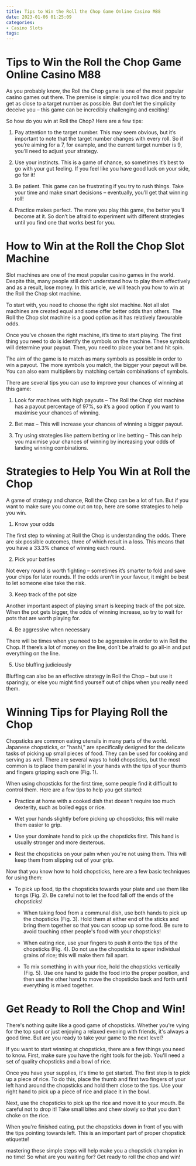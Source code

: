 ```yaml
---
title: Tips to Win the Roll the Chop Game Online Casino M88
date: 2023-01-06 01:25:09
categories:
- Casino Slots
tags:
---
```



#  Tips to Win the Roll the Chop Game Online Casino M88

As you probably know, the Roll the Chop game is one of the most popular casino games out there. The premise is simple: you roll two dice and try to get as close to a target number as possible. But don’t let the simplicity deceive you – this game can be incredibly challenging and exciting!

So how do you win at Roll the Chop? Here are a few tips:

1) Pay attention to the target number. This may seem obvious, but it’s important to note that the target number changes with every roll. So if you’re aiming for a 7, for example, and the current target number is 9, you’ll need to adjust your strategy.

2) Use your instincts. This is a game of chance, so sometimes it’s best to go with your gut feeling. If you feel like you have good luck on your side, go for it!

3) Be patient. This game can be frustrating if you try to rush things. Take your time and make smart decisions – eventually, you’ll get that winning roll!

4) Practice makes perfect. The more you play this game, the better you’ll become at it. So don’t be afraid to experiment with different strategies until you find one that works best for you.

#  How to Win at the Roll the Chop Slot Machine

Slot machines are one of the most popular casino games in the world. Despite this, many people still don’t understand how to play them effectively and as a result, lose money. In this article, we will teach you how to win at the Roll the Chop slot machine.

To start with, you need to choose the right slot machine. Not all slot machines are created equal and some offer better odds than others. The Roll the Chop slot machine is a good option as it has relatively favourable odds.

Once you’ve chosen the right machine, it’s time to start playing. The first thing you need to do is identify the symbols on the machine. These symbols will determine your payout. Then, you need to place your bet and hit spin.

The aim of the game is to match as many symbols as possible in order to win a payout. The more symbols you match, the bigger your payout will be. You can also earn multipliers by matching certain combinations of symbols.

There are several tips you can use to improve your chances of winning at this game:

1) Look for machines with high payouts – The Roll the Chop slot machine has a payout percentage of 97%, so it’s a good option if you want to maximise your chances of winning.

2) Bet max – This will increase your chances of winning a bigger payout.

3) Try using strategies like pattern betting or line betting – This can help you maximise your chances of winning by increasing your odds of landing winning combinations.

#  Strategies to Help You Win at Roll the Chop

A game of strategy and chance, Roll the Chop can be a lot of fun. But if you want to make sure you come out on top, here are some strategies to help you win.

1. Know your odds

The first step to winning at Roll the Chop is understanding the odds. There are six possible outcomes, three of which result in a loss. This means that you have a 33.3% chance of winning each round.

2. Pick your battles

Not every round is worth fighting – sometimes it’s smarter to fold and save your chips for later rounds. If the odds aren’t in your favour, it might be best to let someone else take the risk.

3. Keep track of the pot size

Another important aspect of playing smart is keeping track of the pot size. When the pot gets bigger, the odds of winning increase, so try to wait for pots that are worth playing for.

4. Be aggressive when necessary

There will be times when you need to be aggressive in order to win Roll the Chop. If there’s a lot of money on the line, don’t be afraid to go all-in and put everything on the line.

5. Use bluffing judiciously

Bluffing can also be an effective strategy in Roll the Chop – but use it sparingly, or else you might find yourself out of chips when you really need them.

#  Winning Tips for Playing Roll the Chop

Chopsticks are common eating utensils in many parts of the world. Japanese chopsticks, or "hashi," are specifically designed for the delicate tasks of picking up small pieces of food. They can be used for cooking and serving as well. There are several ways to hold chopsticks, but the most common is to place them parallel in your hands with the tips of your thumb and fingers gripping each one (Fig. 1).

When using chopsticks for the first time, some people find it difficult to control them. Here are a few tips to help you get started:

- Practice at home with a cooked dish that doesn't require too much dexterity, such as boiled eggs or rice.

- Wet your hands slightly before picking up chopsticks; this will make them easier to grip.

- Use your dominate hand to pick up the chopsticks first. This hand is usually stronger and more dexterous.

- Rest the chopsticks on your palm when you're not using them. This will keep them from slipping out of your grip.

Now that you know how to hold chopsticks, here are a few basic techniques for using them:

- To pick up food, tip the chopsticks towards your plate and use them like tongs (Fig. 2). Be careful not to let the food fall off the ends of the chopsticks!



    - When taking food from a communal dish, use both hands to pick up the chopsticks (Fig. 3). Hold them at either end of the sticks and bring them together so that you can scoop up some food. Be sure to avoid touching other people's food with your chopsticks!



    - When eating rice, use your fingers to push it onto the tips of the chopsticks (Fig. 4). Do not use the chopsticks to spear individual grains of rice; this will make them fall apart.



    - To mix something in with your rice, hold the chopsticks vertically (Fig. 5). Use one hand to guide the food into the proper position, and then use the other hand to move the chopsticks back and forth until everything is mixed together.

#  Get Ready to Roll the Chop and Win!

There's nothing quite like a good game of chopsticks. Whether you're vying for the top spot or just enjoying a relaxed evening with friends, it's always a good time. But are you ready to take your game to the next level?

If you want to start winning at chopsticks, there are a few things you need to know. First, make sure you have the right tools for the job. You'll need a set of quality chopsticks and a bowl of rice.

Once you have your supplies, it's time to get started. The first step is to pick up a piece of rice. To do this, place the thumb and first two fingers of your left hand around the chopsticks and hold them close to the tips. Use your right hand to pick up a piece of rice and place it in the bowl.

Next, use the chopsticks to pick up the rice and move it to your mouth. Be careful not to drop it! Take small bites and chew slowly so that you don't choke on the rice.

When you're finished eating, put the chopsticks down in front of you with the tips pointing towards left. This is an important part of proper chopstick etiquette!

 mastering these simple steps will help make you a chopstick champion in no time! So what are you waiting for? Get ready to roll the chop and win!
